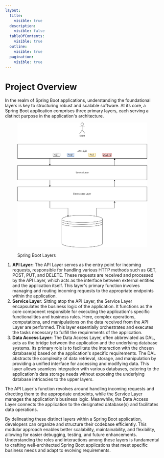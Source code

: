 ```yaml
---
layout:
  title:
    visible: true
  description:
    visible: false
  tableOfContents:
    visible: true
  outline:
    visible: true
  pagination:
    visible: true
---
```


# Project Overview

In the realm of Spring Boot applications, understanding the foundational layers is key to structuring robust and scalable software. At its core, a Spring Boot application comprises three primary layers, each serving a distinct purpose in the application's architecture.

<figure><img src=".gitbook/assets/SpringBootIntroduction.png" alt=""><figcaption><p>Spring Boot Layers</p></figcaption></figure>

1. **API Layer:** The API Layer serves as the entry point for incoming requests, responsible for handling various HTTP methods such as GET, POST, PUT, and DELETE. These requests are received and processed by the API Layer, which acts as the interface between external entities and the application itself. This layer's primary function involves managing and routing incoming requests to the appropriate endpoints within the application.
2. **Service Layer:** Sitting atop the API Layer, the Service Layer encapsulates the business logic of the application. It functions as the core component responsible for executing the application's specific functionalities and business rules. Here, complex operations, computations, and manipulations on the data received from the API Layer are performed. This layer essentially orchestrates and executes the tasks necessary to fulfill the requirements of the application.
3. **Data Access Layer:** The Data Access Layer, often abbreviated as DAL, acts as the bridge between the application and the underlying database systems. Its primary role is to facilitate the interaction with the chosen database(s) based on the application's specific requirements. The DAL abstracts the complexity of data retrieval, storage, and manipulation by providing a unified interface for accessing and modifying data. This layer allows seamless integration with various databases, catering to the application's data storage needs without exposing the underlying database intricacies to the upper layers.

The API Layer's function revolves around handling incoming requests and directing them to the appropriate endpoints, while the Service Layer manages the application's business logic. Meanwhile, the Data Access Layer connects the application to the designated database(s) and facilitates data operations.

By delineating these distinct layers within a Spring Boot application, developers can organize and structure their codebase efficiently. This modular approach enables better scalability, maintainability, and flexibility, allowing for easier debugging, testing, and future enhancements. Understanding the roles and interactions among these layers is fundamental to crafting well-architected Spring Boot applications that meet specific business needs and adapt to evolving requirements.

